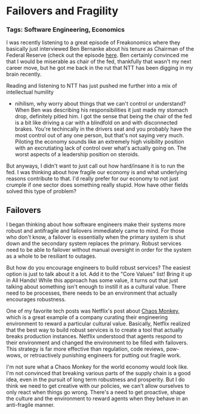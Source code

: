# Failovers and Fragility

### Tags: Software Engineering, Economics

I was recently listening to a great episode of Freakonomics where they basically just
interviewed Ben Bernanke about his tenure as Chairman of the Federal Reserve (check out
the episode [here][freak-ben]. Ben certainly convinced me that I would be miserable
as chair of the fed, thankfully that wasn't my next career move, but he got me back in
the rut that NTT has been digging in my brain recently.

Reading and listening to NTT has just pushed me further into a mix of intellectual humility
+ nihilism, why worry about things that we can't control or understand? When Ben was
describing his responsibilities it just made my stomach drop, definitely pitied him.
I got the sense that being the chair of the fed is a bit like driving a car with a blindfold
on and with disconnected brakes. You're techincally in the drivers seat and you probably
have the most control out of any one person, but that's not saying very much. Piloting the
economy sounds like an extremely high visibility position with an excrutiating lack of control
over what's actually going on. The worst aspects of a leadership position on steroids.

But anyways, I didn't want to just call out how hard/insane it is to run the fed. I was
thinking about how fragile our economy is and what underlying reasons contribute to that.
I'd really prefer for our economy to not just crumple if one sector does something really
stupid. How have other fields solved this type of problem?

## Failovers

I began thinking about how software engineers make their systems more robust and antifragile
and failovers immediately came to mind. For those who don't know, a failover is essentially
when the primary system is shut down and the secondary system replaces the primary. Robust
services need to be able to failover without manual oversight in order for the system as a
whole to be resiliant to outages.

But how do you encourage engineers to build robust services? The easiest option is just to
talk about it a lot. Add it to the "Core Values" list! Bring it up in All Hands! While this
approach has some value, it turns out that just talking about something isn't enough to instill
it as a cultural value. There need to be processes, there needs to be an environment that
actually encourages robustness.

One of my favorite tech posts was Netflix's post about [Chaos Monkey][netflix-monke], which is
a great example of a company curating their engineering environment to reward a particular
cultural value. Basically, Netflix realized that the best way to build robust services is
to create a tool that actually breaks production instances. Netflix understood that agents
respond to their environment and changed the environment to be filled with failovers. This
strategy is far more effective than regulation, code reviews, pow-wows, or retroactively
punishing engineers for putting out fragile work.

I'm not sure what a Chaos Monkey for the world economy would look like. I'm not convinced that
breaking various parts of the supply chain is a good idea, even in the pursuit of long term
robustness and prosperity. But I do think we need to get creative with our policies, we can't
allow ourselves to only react when things go wrong. There's a need to get proactive, shape
the culture and the environment to reward agents when they behave in an anti-fragile manner.

[freak-ben]: https://open.spotify.com/episode/0RbRoe12Fe2aJB0XSyaInV?si=66W1ZDA1Sluy-D8MCpveuw&dl_branch=1
[netflix-monke]: https://netflixtechblog.com/the-netflix-simian-army-16e57fbab116
